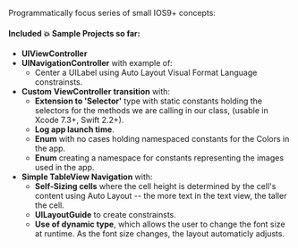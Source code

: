 
Programmatically focus series of small IOS9+ concepts: 
#### Included :boom: Sample Projects so far:

* **UIViewController**
* **UINavigationController** with example of: 
	* Center a UILabel using Auto Layout Visual Format Language constrainsts.
* **Custom** **ViewController** **transition** with:
	*  **Extension to 'Selector'** type with static constants holding the selectors for the methods we are calling in our class, (usable in Xcode 7.3+, Swift 2.2+).
	* **Log app launch time**.
	* **Enum** with no cases holding namespaced constants for the Colors in the app.
	* **Enum** creating a namespace for constants representing the images used in the app. 
* **Simple TableView Navigation** with:
	* **Self-Sizing cells** where the cell height is determined by the cell's content using Auto Layout -- the more text in the text view, the taller the cell.
	* **UILayoutGuide** to create constrainsts.
	* **Use of dynamic type**, which allows the user to change the font size at runtime. As the font size changes, the layout automaticly adjusts. 
	
